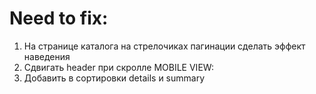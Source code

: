 # Need to fix:
1) На странице каталога на стрелочиках пагинации сделать эффект наведения
2) Сдвигать header при скролле
MOBILE VIEW:
5) Добавить в сортировки details и summary